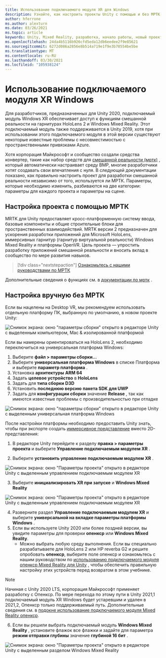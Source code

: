 ```yaml
---
title: Использование подключаемого модуля XR для Windows
description: Узнайте, как настроить проекты Unity с помощью и без МРТК, используя поддержку Windows XR.
author: hferrone
ms.author: alexturn
ms.date: 03/26/2021
ms.topic: article
keywords: Unity, Mixed Reality, разработка, начало работы, новый проект, Windows Mixed Reality, UWP, XR, производительность, устаревший, мртк, Windows
ms.openlocfilehash: 24da4b5116b926cfd5eda12db6eedee2f9e85621
ms.sourcegitcommit: 6272d086a2856e8b514a719e1f9e3b78554be5be
ms.translationtype: MT
ms.contentlocale: ru-RU
ms.lasthandoff: 03/30/2021
ms.locfileid: "105938124"
---
```

# <a name="using-windows-xr-plugin"></a>Использование подключаемого модуля XR Windows

Для разработчиков, предназначенных для Unity 2020, подключаемый модуль Windows XR обеспечивает доступ к функциям смешанной реальности на гарнитурах HoloLens 2 и Windows Mixed Reality.  Этот подключаемый модуль также поддерживается в Unity 2019, хотя при использовании этого подключаемого модуля в этой версии существуют некоторые известные проблемы с несовместимостью с пространственными привязками Azure.

Хотя корпорация Майкрософт и сообщество создали средства конвертер, такие как набор средств для [смешанной реальности (мртк)](https://microsoft.github.io/MixedRealityToolkit-Unity/Documentation/Installation.html) , который автоматически настраивает среду ВМР, многие разработчики хотят создавать свои впечатления с нуля.  В следующей документации показано, как правильно настроить проект для разработки смешанной реальности независимо от того, используется ли МРТК.  Параметры, которые необходимо изменить, разбиваются на две категории: параметры для каждого проекта и параметры на сцене.

## <a name="setting-up-your-project-with-mrtk"></a>Настройка проекта с помощью МРТК

MRTK для Unity предоставляет кросс-платформенную систему ввода, базовые компоненты и общие строительные блоки для пространственных взаимодействий. MRTK версии 2 предназначен для ускорения разработки приложений для Microsoft HoloLens, иммерсивных гарнитур (гарнитур виртуальной реальности) Windows Mixed Reality и платформы OpenVR. Цель проекта — упростить разработку приложений смешанной реальности и вносить вклад в сообщество по мере развития навыков.

> [!div class="nextstepaction"]
> [Ознакомьтесь с нашими руководствами по МРТК](tutorials/mr-learning-base-01.md)

Дополнительные сведения о функциях см. в [документации по мртк](/windows/mixed-reality/mrtk-unity) .

## <a name="manual-setup-without-mrtk"></a>Настройка вручную без МРТК

Если вы нацелены на Desktop VR, мы рекомендуем использовать отдельную платформу ПК, выбранную по умолчанию, в новом проекте Unity:

![Снимок экрана: окно "параметры сборки" открыто в редакторе Unity с выделенным компьютером, Mac & изолированной платформой](images/wmr-config-img-3.png)

Если вы намерены ориентироваться на HoloLens 2, необходимо переключиться на универсальная платформа Windows:

1.  Выберите **файл > параметры сборки...**
2.  Выберите **универсальная платформа Windows** в списке Платформа и выберите **параметр платформа** .
3.  Установка **архитектуры** **ARM 64**
4.  Задать **целевое устройство** в **HoloLens**
5.  Задать для **типа сборки** **D3D**
6.  Установить **последнюю версию** **пакета SDK для UWP**
7.  Задать для **конфигурации сборки** значение **Release** , так как имеются известные проблемы с производительностью при отладке

![Снимок экрана: окно "параметры сборки" открыто в редакторе Unity с выделенным универсальная платформа Windows](images/wmr-config-img-4.png)

После настройки платформы необходимо предоставить Unity знать, чтобы при экспорте создать [иммерсивное представление](../../design/app-views.md) вместо 2D-представления:

1. В редакторе Unity перейдите к разделу **правка > параметры проекта** и выберите **Управление подключаемым модулем XR** .

2. Выберите **установить управление подключаемым модулем XR** .

![Снимок экрана: окно "Параметры проекта" открыто в редакторе Unity с выделенным управлением подключаемым модулем XR](images/wmr-config-img-5.png)

3. Выберите **инициализировать XR при запуске** и **Windows Mixed Reality**

![Снимок экрана: окно "Параметры проекта" открыто в редакторе Unity с выделенным управлением подключаемым модулем XR](images/wmr-config-img-7.png)

4. Разверните раздел **Управление подключаемым модулем XR** и выберите **универсальной на вкладке параметры платформы Windows** .
5. Если вы используете Unity 2020 или более поздней версии, вы увидите параметры для проверки **опенкср** или **Windows Mixed Reality**. 
    * Можно выбрать любую среду выполнения.  Если вы специально разрабатываете для HoloLens 2 или HP reverbа G2 и решите опробовать **опенкср**, выберите поле опенкср и ознакомьтесь с нашим руководством по [использованию подключаемого модуля опенкср Mixed Reality для Unity](openxr-getting-started.md) , чтобы обеспечить правильную настройку этих устройств перед возвратом в этом учебнике.

> [!NOTE]
> Начиная с Unity 2020 LTS, корпорация Майкрософт применяет разработку с Опенкср.  По мере перехода по этому пути в Unity 2021,1 подключаемый модуль XR Windows будет устаревшим и удален в 2021,2, Опенкср только поддерживаемый путь. Дополнительные сведения см. в [подокне использование подключаемого модуля Mixed Reality опенкср](openxr-getting-started.md).

6. Если вы решили выбрать подключаемый модуль **Windows Mixed Reality** , установите флажок все флажки и задайте для параметра **режим отправки глубины** значение **глубиной 16 бит** .

![Снимок экрана: окно "Параметры проекта" открыто в редакторе Unity с выделенным разделом Windows Mixed Reality](images/wmr-config-img-8.png)
